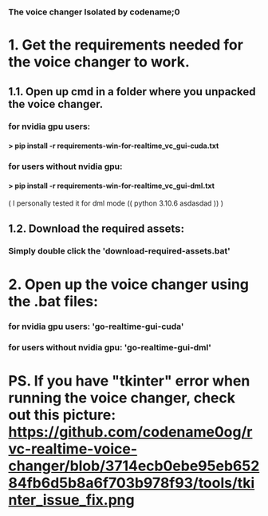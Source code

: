 ### The voice changer Isolated by codename;0

# 1. Get the requirements needed for the voice changer to work.
## 1.1. Open up cmd in a folder where you unpacked the voice changer.
### for nvidia gpu users:

#### > pip install -r requirements-win-for-realtime_vc_gui-cuda.txt

### for users without nvidia gpu:
#### > pip install -r requirements-win-for-realtime_vc_gui-dml.txt

( I personally tested it for dml mode (( python 3.10.6 asdasdad )) )

## 1.2. Download the required assets:
### Simply double click the 'download-required-assets.bat'

# 2. Open up the voice changer using the .bat files:

### for nvidia gpu users: 'go-realtime-gui-cuda'

### for users without nvidia gpu: 'go-realtime-gui-dml'


# PS. If you have "tkinter" error when running the voice changer, check out this picture: https://github.com/codename0og/rvc-realtime-voice-changer/blob/3714ecb0ebe95eb65284fb6d5b8a6f703b978f93/tools/tkinter_issue_fix.png
